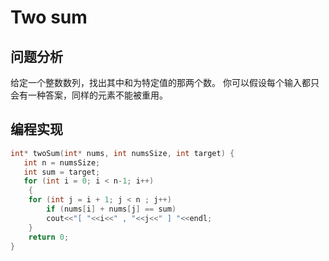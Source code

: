 # Two sum

## 问题分析
给定一个整数数列，找出其中和为特定值的那两个数。
你可以假设每个输入都只会有一种答案，同样的元素不能被重用。

## 编程实现
``` C
int* twoSum(int* nums, int numsSize, int target) {  
   int n = numsSize;  
   int sum = target;  
   for (int i = 0; i < n-1; i++)  
	{  
	for (int j = i + 1; j < n ; j++)  
	    if (nums[i] + nums[j] == sum)  
		cout<<"[ "<<i<<" , "<<j<<" ] "<<endl;
	}  
    return 0;  
}
```
